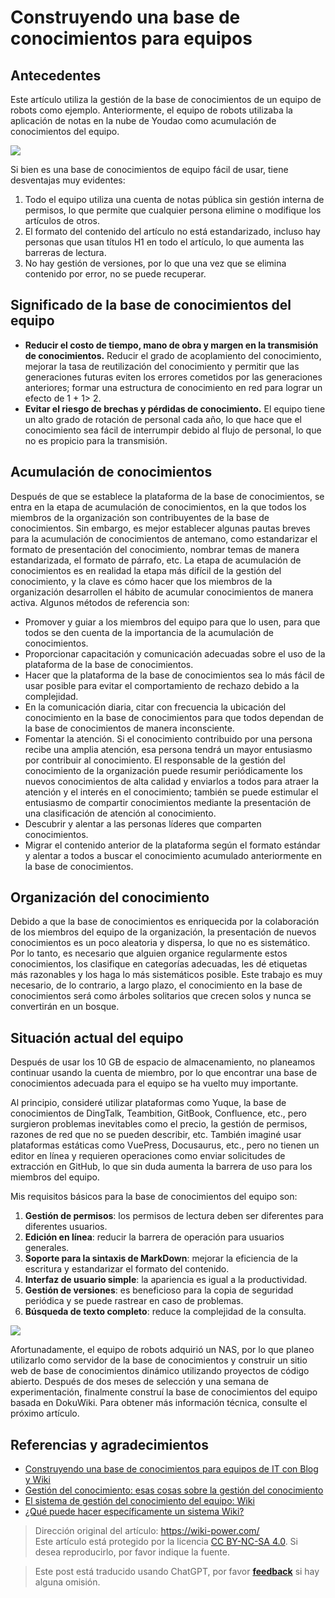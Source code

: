 # Construyendo una base de conocimientos para equipos

## Antecedentes

Este artículo utiliza la gestión de la base de conocimientos de un equipo de robots como ejemplo. Anteriormente, el equipo de robots utilizaba la aplicación de notas en la nube de Youdao como acumulación de conocimientos del equipo.

![](https://wiki-media-1253965369.cos.ap-guangzhou.myqcloud.com/img/20201203152655.jpg)

Si bien es una base de conocimientos de equipo fácil de usar, tiene desventajas muy evidentes:

1. Todo el equipo utiliza una cuenta de notas pública sin gestión interna de permisos, lo que permite que cualquier persona elimine o modifique los artículos de otros.
2. El formato del contenido del artículo no está estandarizado, incluso hay personas que usan títulos H1 en todo el artículo, lo que aumenta las barreras de lectura.
3. No hay gestión de versiones, por lo que una vez que se elimina contenido por error, no se puede recuperar.

## Significado de la base de conocimientos del equipo

- **Reducir el costo de tiempo, mano de obra y margen en la transmisión de conocimientos.** Reducir el grado de acoplamiento del conocimiento, mejorar la tasa de reutilización del conocimiento y permitir que las generaciones futuras eviten los errores cometidos por las generaciones anteriores; formar una estructura de conocimiento en red para lograr un efecto de 1 + 1> 2.
- **Evitar el riesgo de brechas y pérdidas de conocimiento.** El equipo tiene un alto grado de rotación de personal cada año, lo que hace que el conocimiento sea fácil de interrumpir debido al flujo de personal, lo que no es propicio para la transmisión.

## Acumulación de conocimientos

Después de que se establece la plataforma de la base de conocimientos, se entra en la etapa de acumulación de conocimientos, en la que todos los miembros de la organización son contribuyentes de la base de conocimientos. Sin embargo, es mejor establecer algunas pautas breves para la acumulación de conocimientos de antemano, como estandarizar el formato de presentación del conocimiento, nombrar temas de manera estandarizada, el formato de párrafo, etc. La etapa de acumulación de conocimientos es en realidad la etapa más difícil de la gestión del conocimiento, y la clave es cómo hacer que los miembros de la organización desarrollen el hábito de acumular conocimientos de manera activa. Algunos métodos de referencia son:

- Promover y guiar a los miembros del equipo para que lo usen, para que todos se den cuenta de la importancia de la acumulación de conocimientos.
- Proporcionar capacitación y comunicación adecuadas sobre el uso de la plataforma de la base de conocimientos.
- Hacer que la plataforma de la base de conocimientos sea lo más fácil de usar posible para evitar el comportamiento de rechazo debido a la complejidad.
- En la comunicación diaria, citar con frecuencia la ubicación del conocimiento en la base de conocimientos para que todos dependan de la base de conocimientos de manera inconsciente.
- Fomentar la atención. Si el conocimiento contribuido por una persona recibe una amplia atención, esa persona tendrá un mayor entusiasmo por contribuir al conocimiento. El responsable de la gestión del conocimiento de la organización puede resumir periódicamente los nuevos conocimientos de alta calidad y enviarlos a todos para atraer la atención y el interés en el conocimiento; también se puede estimular el entusiasmo de compartir conocimientos mediante la presentación de una clasificación de atención al conocimiento.
- Descubrir y alentar a las personas líderes que comparten conocimientos.
- Migrar el contenido anterior de la plataforma según el formato estándar y alentar a todos a buscar el conocimiento acumulado anteriormente en la base de conocimientos.

## Organización del conocimiento

Debido a que la base de conocimientos es enriquecida por la colaboración de los miembros del equipo de la organización, la presentación de nuevos conocimientos es un poco aleatoria y dispersa, lo que no es sistemático. Por lo tanto, es necesario que alguien organice regularmente estos conocimientos, los clasifique en categorías adecuadas, les dé etiquetas más razonables y los haga lo más sistemáticos posible. Este trabajo es muy necesario, de lo contrario, a largo plazo, el conocimiento en la base de conocimientos será como árboles solitarios que crecen solos y nunca se convertirán en un bosque.

## Situación actual del equipo

Después de usar los 10 GB de espacio de almacenamiento, no planeamos continuar usando la cuenta de miembro, por lo que encontrar una base de conocimientos adecuada para el equipo se ha vuelto muy importante.

Al principio, consideré utilizar plataformas como Yuque, la base de conocimientos de DingTalk, Teambition, GitBook, Confluence, etc., pero surgieron problemas inevitables como el precio, la gestión de permisos, razones de red que no se pueden describir, etc. También imaginé usar plataformas estáticas como VuePress, Docusaurus, etc., pero no tienen un editor en línea y requieren operaciones como enviar solicitudes de extracción en GitHub, lo que sin duda aumenta la barrera de uso para los miembros del equipo.

Mis requisitos básicos para la base de conocimientos del equipo son:

1. **Gestión de permisos**: los permisos de lectura deben ser diferentes para diferentes usuarios.
2. **Edición en línea**: reducir la barrera de operación para usuarios generales.
3. **Soporte para la sintaxis de MarkDown**: mejorar la eficiencia de la escritura y estandarizar el formato del contenido.
4. **Interfaz de usuario simple**: la apariencia es igual a la productividad.
5. **Gestión de versiones**: es beneficioso para la copia de seguridad periódica y se puede rastrear en caso de problemas.
6. **Búsqueda de texto completo**: reduce la complejidad de la consulta.

![](https://wiki-media-1253965369.cos.ap-guangzhou.myqcloud.com/img/20201203161132.png)

Afortunadamente, el equipo de robots adquirió un NAS, por lo que planeo utilizarlo como servidor de la base de conocimientos y construir un sitio web de base de conocimientos dinámico utilizando proyectos de código abierto. Después de dos meses de selección y una semana de experimentación, finalmente construí la base de conocimientos del equipo basada en DokuWiki. Para obtener más información técnica, consulte el próximo artículo.

## Referencias y agradecimientos

- [Construyendo una base de conocimientos para equipos de IT con Blog y Wiki](https://www.cnblogs.com/chwkai/archive/2005/12/29/307761.html)
- [Gestión del conocimiento: esas cosas sobre la gestión del conocimiento](https://tonybai.com/2011/11/23/those-things-about-knowledge-management/)
- [El sistema de gestión del conocimiento del equipo: Wiki](http://blog.davidrobot.com/2014/06/team_knowledge_management.html)
- [¿Qué puede hacer específicamente un sistema Wiki?](http://blog.davidrobot.com/2014/07/the_function_of_wiki.html)

> Dirección original del artículo: <https://wiki-power.com/>  
> Este artículo está protegido por la licencia [CC BY-NC-SA 4.0](https://creativecommons.org/licenses/by/4.0/deed.zh). Si desea reproducirlo, por favor indique la fuente.

> Este post está traducido usando ChatGPT, por favor [**feedback**](https://github.com/linyuxuanlin/Wiki_MkDocs/issues/new) si hay alguna omisión.